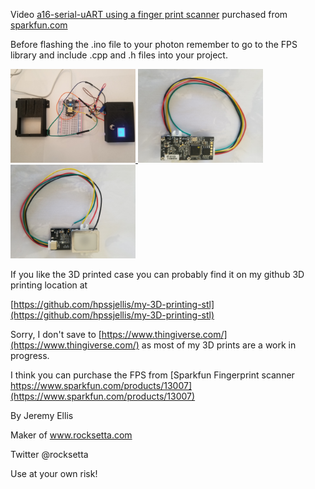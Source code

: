 Video [a16-serial-uART using a finger print scanner](https://youtu.be/GDRUk4ICt48?list=PL57Dnr1H_egsL0r4RXPA4PY2yZhOJk5Nr&t=5s) purchased from [sparkfun.com](https://www.sparkfun.com/products/13007)



Before flashing the .ino file to your photon remember to go to the FPS library and include  .cpp and .h files into your project.


<a href="fps-image.jpg"> <img src="fps-image.jpg" width="200px" > </a> 
<a href="fps-image2.jpg"> <img src="fps-image2.jpg" width="200px" > </a> 
<a href="fps-image3.jpg"> <img src="fps-image3.jpg" width="200px" > </a> 

If you like the 3D printed case you can probably find it on my github 3D printing location at

[https://github.com/hpssjellis/my-3D-printing-stl](https://github.com/hpssjellis/my-3D-printing-stl)

Sorry, I don't save to [https://www.thingiverse.com/](https://www.thingiverse.com/) as most of my 3D prints are a work in progress.



I think you can purchase the FPS from [Sparkfun Fingerprint scanner https://www.sparkfun.com/products/13007](https://www.sparkfun.com/products/13007)






By Jeremy Ellis




Maker of www.rocksetta.com



Twitter
@rocksetta


Use at your own risk!

